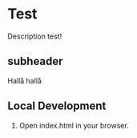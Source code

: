 # Test

Description test!

## subheader

Hallå hallå 

## Local Development

1. Open index.html in your browser.